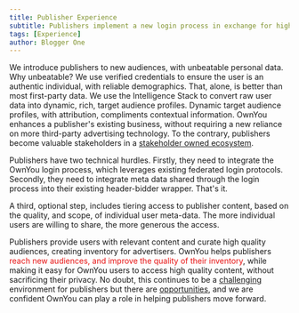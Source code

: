 ```yaml
---
title: Publisher Experience
subtitle: Publishers implement a new login process in exchange for higher quality user data, orders of magnitude higher than first-party data.
tags: [Experience]
author: Blogger One
---
```


We introduce publishers to new audiences, with unbeatable personal data. Why unbeatable? We use verified credentials to ensure the user is an authentic individual, with reliable demographics. That, alone, is better than most first-party data. We use the Intelligence Stack to convert raw user data into dynamic, rich, target audience profiles. Dynamic target audience profiles, with attribution, compliments contextual information. OwnYou enhances a publisher's existing business, without requiring a new reliance on more third-party advertising technology. To the contrary, publishers become valuable stakeholders in a [stakeholder owned ecosystem](/docs/docs/stakeholders).

Publishers have two technical hurdles. Firstly, they need to integrate the OwnYou login process, which leverages existing federated login protocols. Secondly, they need to integrate meta data shared through the login process into their existing header-bidder wrapper. That's it.

A third, optional step, includes tiering access to publisher content, based on the quality, and scope, of individual user meta-data. The more individual users are willing to share, the more generous the access.

Publishers provide users with relevant content and curate high quality audiences, creating inventory for advertisers. OwnYou helps publishers <span style="color: #e81313">reach new audiences, and improve the quality of their inventory</span>, while making it easy for OwnYou users to access high quality content, without sacrificing their privacy. No doubt, this continues to be a <a href="/docs/publisher_problems/">challenging</a> environment for publishers but there are <a href="/docs/publisher_requirements/">opportunities</a>, and we are confident OwnYou can play a role in helping publishers move forward.
